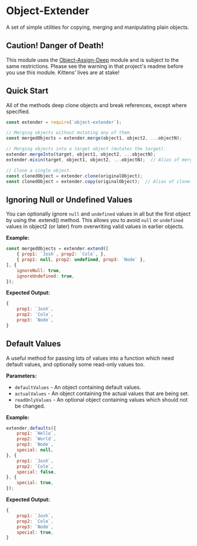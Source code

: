 # Object-Extender
A set of simple utilities for copying, merging and manipulating plain objects.

## Caution! Danger of Death!
This module uses the [Object-Assign-Deep](https://www.npmjs.com/package/object-assign-deep) module and is subject to the same restrictions. Please see the warning in that project's readme before you use this module. Kittens' lives are at stake!

## Quick Start
All of the methods deep clone objects and break references, except where specified.

```javascript
const extender = require(`object-extender`);

// Merging objects without mutating any of them.
const mergedObjects = extender.merge(object1, object2, ...objectN);

// Merging objects into a target object (mutates the target).
extender.mergeInto(target, object1, object2, ...objectN);
extender.mixin(target, object1, object2, ...objectN);  // Alias of mergeInto()

// Clone a single object.
const clonedObject = extender.clone(originalObject);
const clonedObject = extender.copy(originalObject);  // Alias of clone()

```

## Ignoring Null or Undefined Values
You can optionally ignore `null` and `undefined` values in all but the first object by using the .extend() method. This allows you to avoid `null` or `undefined` values in object2 (or later) from overwriting valid values in earlier objects.

**Example:**
```javascript
const mergedObjects = extender.extend([
	{ prop1: `Josh`, prop2: `Cole`, },
	{ prop1: null, prop2: undefined, prop3: `Node` },
], {
	ignoreNull: true,
	ignoreUndefined: true,
});
```

**Expected Output:**
```javascript
{
	prop1: `Josh`,
	prop2: `Cole`,
	prop3: `Node`,
}
```

## Default Values
A useful method for passing lots of values into a function which need default values, and optionally some read-only values too.

**Parameters:**
* `defaultValues` - An object containing default values.
* `actualValues` - An object containing the actual values that are being set.
* `readOnlyValues` - An optional object containing values which should not be changed.

**Example:**
```javascript
extender.defaults({
	prop1: `Hello`,
	prop2: `World`,
	prop3: `Node`,
	special: null,
}, {
	prop1: `Josh`,
	prop2: `Cole`,
	special: false,
}, {
	special: true,
});
```

**Expected Output:**
```javascript
{
	prop1: `Josh`,
	prop2: `Cole`,
	prop3: `Node`,
	special: true,
}
```
